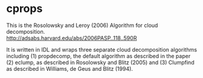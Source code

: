 cprops
======

This is the Rosolowsky and Leroy (2006) Algorithm for cloud decomposition.  
http://adsabs.harvard.edu/abs/2006PASP..118..590R

It is written in IDL and wraps three separate cloud decomposition algorithms including (1) propdecomp, the default algorithm as described in the paper (2) eclump, as described in Rosolowsky and Blitz (2005) and (3) Clumpfind as described in Williams, de Geus and Blitz (1994).  